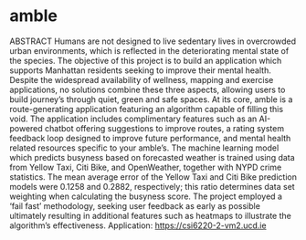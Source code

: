 # amble
ABSTRACT Humans are not designed to live sedentary lives in overcrowded urban environments, which
is reflected in the deteriorating mental state of the species. The objective of this project is to build
an application which supports Manhattan residents seeking to improve their mental health. Despite the
widespread availability of wellness, mapping and exercise applications, no solutions combine these three
aspects, allowing users to build journey’s through quiet, green and safe spaces. At its core, amble is a
route-generating application featuring an algorithm capable of filling this void. The application includes
complimentary features such as an AI-powered chatbot offering suggestions to improve routes, a rating
system feedback loop designed to improve future performance, and mental health related resources specific
to your amble’s. The machine learning model which predicts busyness based on forecasted weather is trained
using data from Yellow Taxi, Citi Bike, and OpenWeather, together with NYPD crime statistics. The mean
average error of the Yellow Taxi and Citi Bike prediction models were 0.1258 and 0.2882, respectively; this
ratio determines data set weighting when calculating the busyness score. The project employed a ‘fail fast’
methodology, seeking user feedback as early as possible ultimately resulting in additional features such as
heatmaps to illustrate the algorithm’s effectiveness.
Application: https://csi6220-2-vm2.ucd.ie
